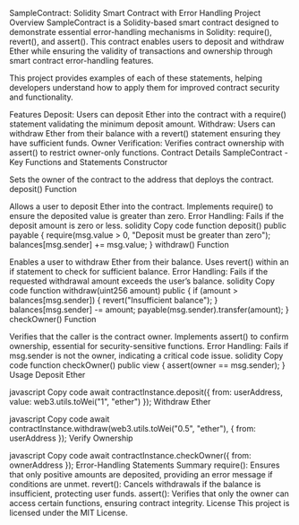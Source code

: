 SampleContract: Solidity Smart Contract with Error Handling
Project Overview
SampleContract is a Solidity-based smart contract designed to demonstrate essential error-handling mechanisms in Solidity: require(), revert(), and assert(). This contract enables users to deposit and withdraw Ether while ensuring the validity of transactions and ownership through smart contract error-handling features.

This project provides examples of each of these statements, helping developers understand how to apply them for improved contract security and functionality.

Features
Deposit: Users can deposit Ether into the contract with a require() statement validating the minimum deposit amount.
Withdraw: Users can withdraw Ether from their balance with a revert() statement ensuring they have sufficient funds.
Owner Verification: Verifies contract ownership with assert() to restrict owner-only functions.
Contract Details
SampleContract - Key Functions and Statements
Constructor

Sets the owner of the contract to the address that deploys the contract.
deposit() Function

Allows a user to deposit Ether into the contract.
Implements require() to ensure the deposited value is greater than zero.
Error Handling: Fails if the deposit amount is zero or less.
solidity
Copy code
function deposit() public payable {
    require(msg.value > 0, "Deposit must be greater than zero");
    balances[msg.sender] += msg.value;
}
withdraw() Function

Enables a user to withdraw Ether from their balance.
Uses revert() within an if statement to check for sufficient balance.
Error Handling: Fails if the requested withdrawal amount exceeds the user’s balance.
solidity
Copy code
function withdraw(uint256 amount) public {
    if (amount > balances[msg.sender]) {
        revert("Insufficient balance");
    }
    balances[msg.sender] -= amount;
    payable(msg.sender).transfer(amount);
}
checkOwner() Function

Verifies that the caller is the contract owner.
Implements assert() to confirm ownership, essential for security-sensitive functions.
Error Handling: Fails if msg.sender is not the owner, indicating a critical code issue.
solidity
Copy code
function checkOwner() public view {
    assert(owner == msg.sender);
}
Usage
Deposit Ether

javascript
Copy code
await contractInstance.deposit({ from: userAddress, value: web3.utils.toWei("1", "ether") });
Withdraw Ether

javascript
Copy code
await contractInstance.withdraw(web3.utils.toWei("0.5", "ether"), { from: userAddress });
Verify Ownership

javascript
Copy code
await contractInstance.checkOwner({ from: ownerAddress });
Error-Handling Statements Summary
require(): Ensures that only positive amounts are deposited, providing an error message if conditions are unmet.
revert(): Cancels withdrawals if the balance is insufficient, protecting user funds.
assert(): Verifies that only the owner can access certain functions, ensuring contract integrity.
License
This project is licensed under the MIT License.
